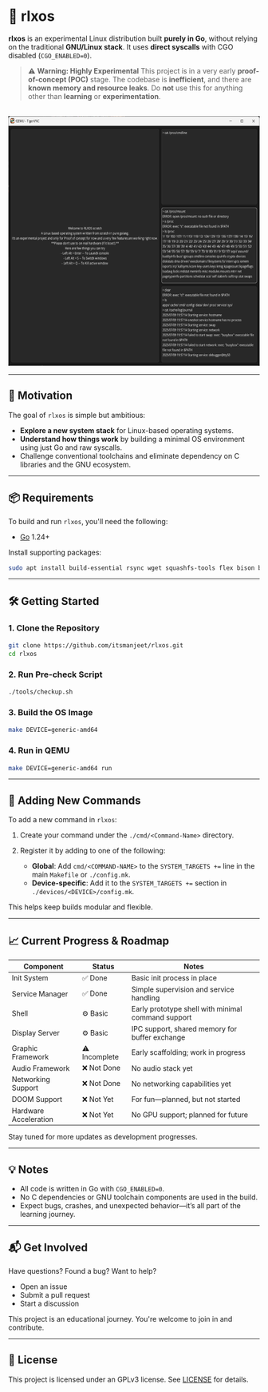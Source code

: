 # 🐧 rlxos

**rlxos** is an experimental Linux distribution built **purely in Go**, without relying on the traditional **GNU/Linux stack**. It uses **direct syscalls** with CGO disabled (`CGO_ENABLED=0`).

> ⚠️ **Warning: Highly Experimental**
> This project is in a very early **proof-of-concept (POC)** stage. The codebase is **inefficient**, and there are **known memory and resource leaks**. Do **not** use this for anything other than **learning** or **experimentation**.

<br>
<img width="auto" height="500" src="assets/screenshots/screenshot.png">

---

## 🚀 Motivation

The goal of `rlxos` is simple but ambitious:

* **Explore a new system stack** for Linux-based operating systems.
* **Understand how things work** by building a minimal OS environment using just Go and raw syscalls.
* Challenge conventional toolchains and eliminate dependency on C libraries and the GNU ecosystem.

---

## 📦 Requirements

To build and run `rlxos`, you'll need the following:

* [Go](https://go.dev) 1.24+

Install supporting packages:

```bash
sudo apt install build-essential rsync wget squashfs-tools flex bison bc qemu-system-x86 libssl-dev libelf-dev
```

---

## 🛠️ Getting Started

### 1. Clone the Repository

```bash
git clone https://github.com/itsmanjeet/rlxos.git
cd rlxos
```

### 2. Run Pre-check Script

```bash
./tools/checkup.sh
```

### 3. Build the OS Image

```bash
make DEVICE=generic-amd64
```

### 4. Run in QEMU

```bash
make DEVICE=generic-amd64 run
```

---

## 🧩 Adding New Commands

To add a new command in `rlxos`:

1. Create your command under the `./cmd/<Command-Name>` directory.
2. Register it by adding to one of the following:

   * **Global**: Add `cmd/<COMMAND-NAME>` to the `SYSTEM_TARGETS +=` line in the main `Makefile` or `./config.mk`.
   * **Device-specific**: Add it to the `SYSTEM_TARGETS +=` section in `./devices/<DEVICE>/config.mk`.

This helps keep builds modular and flexible.

---

## 📈 Current Progress & Roadmap

| Component             | Status       | Notes                                              |
| --------------------- | ------------ | -------------------------------------------------- |
| Init System           | ✅ Done       | Basic init process in place                        |
| Service Manager       | ✅ Done       | Simple supervision and service handling            |
| Shell                 | ⚙️ Basic      | Early prototype shell with minimal command support |
| Display Server        | ⚙️ Basic      | IPC support, shared memory for buffer exchange     |
| Graphic Framework     | ⚠️ Incomplete | Early scaffolding; work in progress                |
| Audio Framework       | ❌ Not Done   | No audio stack yet                                 |
| Networking Support    | ❌ Not Done   | No networking capabilities yet                     |
| DOOM Support          | ❌ Not Yet    | For fun—planned, but not started                   |
| Hardware Acceleration | ❌ Not Yet    | No GPU support; planned for future                 |

Stay tuned for more updates as development progresses.

---

## 💡 Notes

* All code is written in Go with `CGO_ENABLED=0`.
* No C dependencies or GNU toolchain components are used in the build.
* Expect bugs, crashes, and unexpected behavior—it’s all part of the learning journey.

---

## 📬 Get Involved

Have questions? Found a bug? Want to help?

* Open an issue
* Submit a pull request
* Start a discussion

This project is an educational journey. You're welcome to join in and contribute.

---

## 📜 License

This project is licensed under an GPLv3 license. See [LICENSE](./LICENSE) for details.
